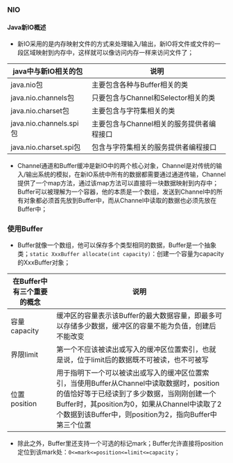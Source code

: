 ### NIO
#### Java新IO概述
+ 新IO采用的是内存映射文件的方式来处理输入/输出，新IO将文件或文件的一段区域映射到内存中，这样就可以像访问内存一样来访问文件了；

| java中与新IO相关的包|说明|
|------|------|
|java.nio包|主要包含各种与Buffer相关的类|
|java.nio.channels包|只要包含与Channel和Selector相关的类|
|java.nio.charset包|主要包含与字符集相关的类|
|java.nio.channels.spi包|主要包含与Channel相关的服务提供者编程接口|
|java.nio.charset.spi包|包含与字符集相关的服务提供者编程接口|

+ Channel通道和Buffer缓冲是新IO中的两个核心对象，Channel是对传统的输入/输出系统的模拟，在新IO系统中所有的数据都需要通过通道传输，Channel提供了一个map方法，通过该map方法可以直接将一块数据映射到内存中；Buffer可以被理解为一个容器，他的本质是一个数组，发送到Channel中的所有对象都必须首先放到Buffer中，而从Channel中读取的数据也必须先放在Buffer中；

### 使用Buffer
+ Buffer就像一个数组，他可以保存多个类型相同的数据，Buffer是一个抽象类；`static XxxBuffer allocate(int capacity)`：创建一个容量为capacity的XxxBuffer对象；

|在Buffer中有三个重要的概念|说明|
|------|------|
|容量capacity|缓冲区的容量表示该Buffer的最大数据容量，即最多可以存储多少数据，缓冲区的容量不能为负值，创建后不能改变|
|界限limit|第一个不应该被读出或写入的缓冲区位置索引，也就是说，位于limit后的数据既不可被读，也不可被写|
|位置position|用于指明下一个可以被读出或写入的缓冲区位置索引，当使用Buffer从Channel中读取数据时，position的值恰好等于已经读到了多少数据，当刚刚创建一个Buffer时，其position为0，如果从Channel中读取了2个数据到该Buffer中，则position为2，指向Buffer中第三个位置|

+ 除此之外，Buffer里还支持一个可选的标记mark；Buffer允许直接将position定位到该mark处：`0<=mark<=position<=limit<=capacity`；

